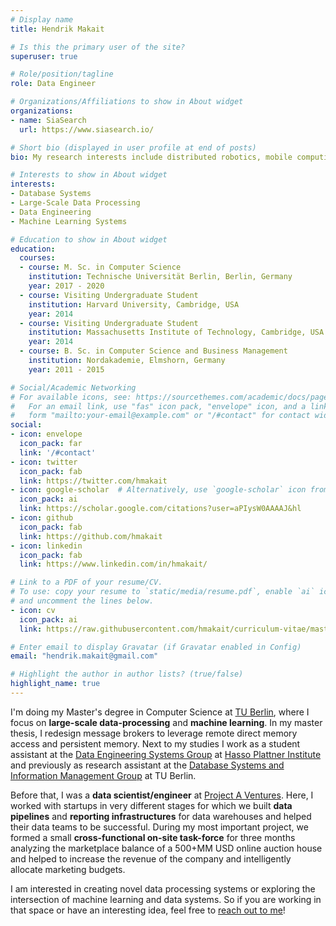 ```yaml
---
# Display name
title: Hendrik Makait

# Is this the primary user of the site?
superuser: true

# Role/position/tagline
role: Data Engineer 

# Organizations/Affiliations to show in About widget
organizations:
- name: SiaSearch
  url: https://www.siasearch.io/

# Short bio (displayed in user profile at end of posts)
bio: My research interests include distributed robotics, mobile computing and programmable matter.

# Interests to show in About widget
interests:
- Database Systems
- Large-Scale Data Processing
- Data Engineering 
- Machine Learning Systems 

# Education to show in About widget
education:
  courses:
  - course: M. Sc. in Computer Science 
    institution: Technische Universität Berlin, Berlin, Germany 
    year: 2017 - 2020  
  - course: Visiting Undergraduate Student
    institution: Harvard University, Cambridge, USA
    year: 2014
  - course: Visiting Undergraduate Student
    institution: Massachusetts Institute of Technology, Cambridge, USA
    year: 2014
  - course: B. Sc. in Computer Science and Business Management 
    institution: Nordakademie, Elmshorn, Germany
    year: 2011 - 2015

# Social/Academic Networking
# For available icons, see: https://sourcethemes.com/academic/docs/page-builder/#icons
#   For an email link, use "fas" icon pack, "envelope" icon, and a link in the
#   form "mailto:your-email@example.com" or "/#contact" for contact widget.
social:
- icon: envelope
  icon_pack: far
  link: '/#contact'
- icon: twitter
  icon_pack: fab
  link: https://twitter.com/hmakait
- icon: google-scholar  # Alternatively, use `google-scholar` icon from `ai` icon pack
  icon_pack: ai
  link: https://scholar.google.com/citations?user=aPIysW0AAAAJ&hl
- icon: github
  icon_pack: fab
  link: https://github.com/hmakait
- icon: linkedin
  icon_pack: fab
  link: https://www.linkedin.com/in/hmakait/

# Link to a PDF of your resume/CV.
# To use: copy your resume to `static/media/resume.pdf`, enable `ai` icons in `params.toml`, 
# and uncomment the lines below.
- icon: cv
  icon_pack: ai
  link: https://raw.githubusercontent.com/hmakait/curriculum-vitae/master/CVHendrikMakait.pdf

# Enter email to display Gravatar (if Gravatar enabled in Config)
email: "hendrik.makait@gmail.com"

# Highlight the author in author lists? (true/false)
highlight_name: true 
---
```


I'm doing my Master's degree in Computer Science at [TU Berlin](https://www.tu-berlin.de), where I focus 
on **large-scale data-processing** and **machine learning**. In my master thesis, I redesign message brokers to leverage 
remote direct memory access and persistent memory. Next to my studies I work as a student assistant at the
[Data Engineering Systems Group](https://hpi.de/rabl/home.html) at [Hasso Plattner Institute](https://hpi.de) and 
previously as research assistant at the [Database Systems and Information Management Group](https://www.dima.tu-berlin.de) 
at TU Berlin.

Before that, I was a **data scientist/engineer** at [Project A Ventures](https://www.project-a.com). Here, I worked with 
startups in very different stages for which we built **data pipelines** and **reporting infrastructures** for data warehouses
 and helped their data teams to be successful. During my most important project, we formed a small **cross-functional 
 on-site task-force** for three months analyzing the marketplace balance of a 500+MM USD online auction house and helped 
 to increase the revenue of the company and intelligently allocate marketing budgets.
 
I am interested in creating novel data processing systems or exploring the intersection of machine learning and data systems.
So if you are working in that space or have an interesting idea, feel free to [reach out to me](mailto:hendrik.makait@gmail.com "hendrik.makait@gmail.com")!
